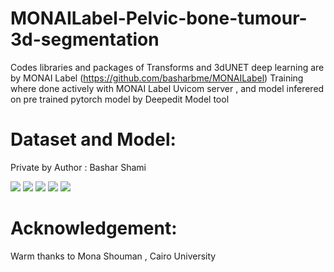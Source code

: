 # MONAILabel-Pelvic-bone-tumour-3d-segmentation

Codes libraries and packages of Transforms and 3dUNET deep learning are by MONAI Label (https://github.com/basharbme/MONAILabel)
Training where done actively with MONAI Label Uvicom server , and model inferered on pre trained pytorch model by Deepedit Model tool


# Dataset and Model:

Private by Author : Bashar Shami 





![](https://github.com/basharbme/MONAILabel-Pelvic-bone-tumour-3d-segmentation/blob/main/tumour.PNG)
![](https://github.com/basharbme/MONAILabel-Pelvic-bone-tumour-3d-segmentation/blob/main/tum2.PNG)
![](https://github.com/basharbme/MONAILabel-Pelvic-bone-tumour-3d-segmentation/blob/main/t4.PNG)
![](https://github.com/basharbme/MONAILabel-Pelvic-bone-tumour-3d-segmentation/blob/main/t3.PNG)
![](https://github.com/basharbme/MONAILabel-Pelvic-bone-tumour-3d-segmentation/blob/main/2222.PNG)


# Acknowledgement:
Warm thanks to Mona Shouman , Cairo University
